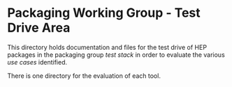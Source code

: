 Packaging Working Group - Test Drive Area
=========================================

This directory holds documentation and files for the test drive
of HEP packages in the packaging group *test stack* in order to
evaluate the various *use cases* identified. 

There is one directory for the evaluation of each tool.
